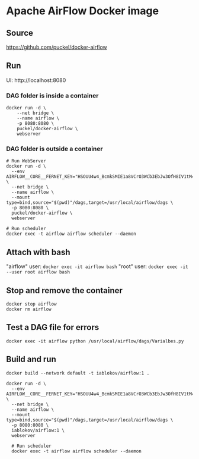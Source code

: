 # Apache AirFlow Docker image

## Source
https://github.com/puckel/docker-airflow

## Run
UI: http://localhost:8080

### DAG folder is inside a container
```
docker run -d \
    --net bridge \
    --name airflow \
    -p 8080:8080 \
    puckel/docker-airflow \
    webserver
```

### DAG folder is outside a container
```
# Run WebServer
docker run -d \
  --env AIRFLOW__CORE__FERNET_KEY="HSOUU4w4_BcmkSMIE1a8VCrO3WCb3EbJw3OfH8IV1tM=" \
  --net bridge \
  --name airflow \
  --mount type=bind,source="$(pwd)"/dags,target=/usr/local/airflow/dags \
  -p 8080:8080 \
  puckel/docker-airflow \
  webserver

# Run scheduler
docker exec -t airflow airflow scheduler --daemon
```

## Attach with bash
"airflow" user:
`docker exec -it airflow bash`
"root" user:
`docker exec -it --user root airflow bash`

## Stop and remove the container
```
docker stop airflow
docker rm airflow
```

## Test a DAG file for errors
`docker exec -it airflow python /usr/local/airflow/dags/Varialbes.py`

## Build and run
`docker build --network default -t iablokov/airflow:1 .`
```
docker run -d \
  --env AIRFLOW__CORE__FERNET_KEY="HSOUU4w4_BcmkSMIE1a8VCrO3WCb3EbJw3OfH8IV1tM=" \
  --net bridge \
  --name airflow \
  --mount type=bind,source="$(pwd)"/dags,target=/usr/local/airflow/dags \
  -p 8080:8080 \
  iablokov/airflow:1 \
  webserver

  # Run scheduler
  docker exec -t airflow airflow scheduler --daemon
  ```
